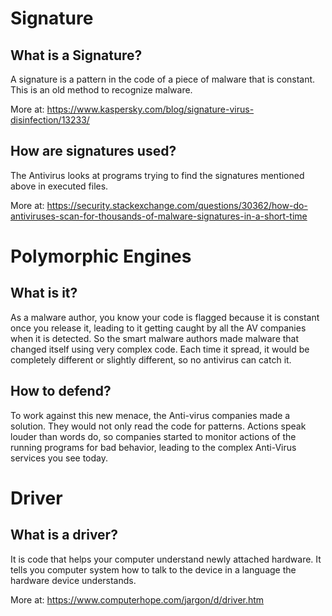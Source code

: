 
# Signature

## What is a Signature?

A signature is a pattern in the code of a piece of malware that is constant. This is an old method to recognize malware. 

More at: 
https://www.kaspersky.com/blog/signature-virus-disinfection/13233/

## How are signatures used?

The Antivirus looks at programs trying to find the signatures mentioned above in executed files. 

More at: https://security.stackexchange.com/questions/30362/how-do-antiviruses-scan-for-thousands-of-malware-signatures-in-a-short-time

# Polymorphic Engines

## What is it?

As a malware author, you know your code is flagged because it is constant once you release it, leading to it getting caught by all the AV companies when it is detected. So the smart malware authors made malware that changed itself using very complex code. Each time it spread, it would be completely different or slightly different, so no antivirus can catch it. 

## How to defend?

To work against this new menace, the Anti-virus companies made a solution. They would not only read the code for patterns. Actions speak louder than words do, so companies started to monitor actions of the running programs for bad behavior, leading to the complex Anti-Virus services you see today. 

# Driver

## What is a driver?

It is code that helps your computer understand newly attached hardware. It tells you computer system how to talk to the device in a language the hardware device understands. 

More at:
https://www.computerhope.com/jargon/d/driver.htm